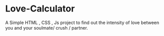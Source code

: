 # Love-Calculator
A Simple HTML , CSS , Js project to find out the intensity of love between you and your soulmate/ crush / partner.

